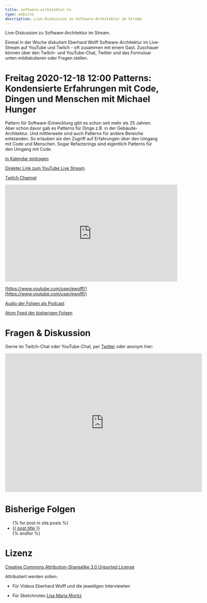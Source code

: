 ```yaml
---
title: software-architektur.tv
type: website
description: Live-Diskussion zu Software-Architektur im Stream
---
```


Live-Diskussion zu Software-Architektur im Stream. 

Einmal in der Woche diskutiert Eberhard Wolff Software-Architektur im
Live-Stream auf YouTube und Twitch - oft zusammen mit einem
Gast. Zuschauer können über den Twitch- und YouTube-Chat, Twitter und
das Formuluar unten mitdiskutieren oder Fragen
stellen. 

# Freitag 2020-12-18 12:00 Patterns: Kondensierte Erfahrungen mit Code, Dingen und Menschen mit Michael Hunger 

Pattern für Software-Entwicklung gibt es schon seit mehr als 25
Jahren. Aber schon davor gab es Patterns für Dinge z.B. in der
Gebäude-Architektur. Und mittlerweile sind auch Patterns für andere
Bereiche entstanden. So erlauben sie den Zugriff auf Erfahrungen über
den Umgang mit Code und Menschen. Sogar Refactorings sind eigentlich
Patterns für den Umgang mit Code.

[In Kalendar eintragen](termin.ics)

[Direkter Link zum YouTube Live Stream](https://www.youtube.com/watch?v=yBdx5cauXJk)

[Twitch Channel](https://www.twitch.tv/ebrwolff)

<div Aclass="embed-container">
	<iframe width="560" height="315"
src="https://www.youtube.com/embed/zUhC9cblS-U" frameborder="0"
allow="accelerometer; autoplay; encrypted-media; gyroscope;
       picture-in-picture" allowfullscreen></iframe>
</div>

[https://www.youtube.com/user/ewolff/](https://www.youtube.com/user/ewolff/)

[Audio der Folgen als Podcast](podcast.html)

[Atom Feed der bisherigen Folgen](feed.xml)

# Fragen & Diskussion

Gerne im Twitch-Chat oder YouTube-Chat, per [Twitter](https://twitter.com/ewolff) oder anonym
hier:

<div class="embed-container">
<div class="ratio4x3">
<iframe
src="https://docs.google.com/forms/d/e/1FAIpQLSf0xIZkNG_wRJ0IiobVcO3Z-q3dQMcwYTww0wgiWCupZCKM4A/viewform?embedded=true"
width="640" height="450" frameborder="0" marginheight="0"
marginwidth="0">Loading…</iframe>
</div>
</div>

# Bisherige Folgen

<ul>
{% for post in site.posts %}
   <li>
   <a href="{{ post.url }}">{{ post.title }}</a>
   </li>
{% endfor %}
</ul>

# Lizenz

[Creative Commons Attribution-Sharealike 3.0 Unported
License](http://creativecommons.org/licenses/by-sa/3.0/)

Attributiert werden sollen:

* Für Videos Eberhard Wolff und die jeweiligen Interviewten

* Für Sketchnotes [Lisa Maria Moritz](https://twitter.com/Teapot4181)
